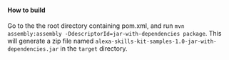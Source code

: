 #### How to build
Go to the the root directory containing pom.xml, and run `mvn assembly:assembly -DdescriptorId=jar-with-dependencies package`. 
This will generate a zip file named `alexa-skills-kit-samples-1.0-jar-with-dependencies.jar` in the `target` directory.